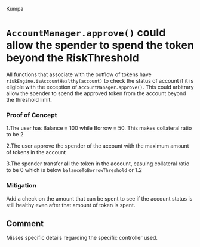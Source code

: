 Kumpa
# ```AccountManager.approve()``` could allow the spender to spend the token beyond the RiskThreshold

All functions that associate with the outflow of tokens have ```riskEngine.isAccountHealthy(account)``` to check the status of account if it is eligible with the exception of ```AccountManager.approve()```. This could arbitrary allow the spender to spend the approved token from the account beyond the threshold limit.

### Proof of Concept
1.The user has Balance = 100 while Borrow = 50. This makes collateral ratio to be 2

2.The user approve the spender of the account with the maximum amount of tokens in the account

3.The spender transfer all the token in the account, casuing collateral ratio to be 0 which is below ```balanceToBorrowThreshold``` or 1.2

### Mitigation
Add a check on the amount that can be spent to see if the account status is still healthy even after that amount of token is spent.

## Comment

Misses specific details regarding the specific controller used.